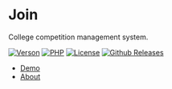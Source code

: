 # Join

College competition management system.

[![Verson](https://img.shields.io/badge/Release-1.0.1-orange.svg)](https://github.com/izhaoo/join)
[![PHP](https://img.shields.io/badge/PHP-7.2-blue.svg)](http://www.php.net/ChangeLog-7.php)
[![License](https://img.shields.io/hexpm/l/plug.svg)](https://www.apache.org/licenses/LICENSE-2.0.html)
[![Github Releases](https://img.shields.io/badge/downloads-32.9MB-brightgreen.svg)](https://github.com/izhaoo/join/releases)

* [Demo](https://join.izhaoo.com)
* [About](https://join.izhaoo.com/index/about/index.html)